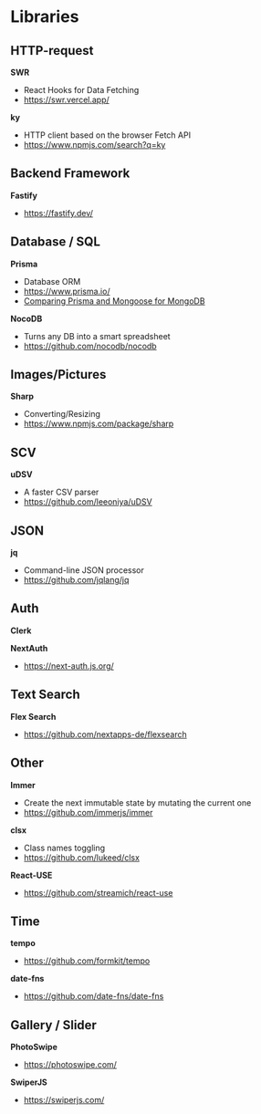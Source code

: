 # Libraries

## HTTP-request
**SWR**
- React Hooks for Data Fetching
- https://swr.vercel.app/

**ky**
- HTTP client based on the browser Fetch API
- https://www.npmjs.com/search?q=ky



## Backend Framework
**Fastify**
- https://fastify.dev/



## Database / SQL
**Prisma**
- Database ORM
- https://www.prisma.io/
- [Comparing Prisma and Mongoose for MongoDB](https://levelup.gitconnected.com/comparing-prisma-and-mongoose-for-mongodb-a-comprehensive-analysis-531c656fc118)

**NocoDB**
- Turns any DB into a smart spreadsheet
- https://github.com/nocodb/nocodb



## Images/Pictures
**Sharp**
- Converting/Resizing
- https://www.npmjs.com/package/sharp



## SCV
**uDSV**
- A faster CSV parser
- https://github.com/leeoniya/uDSV



## JSON
**jq**
- Command-line JSON processor
- https://github.com/jqlang/jq



## Auth
**Clerk**

**NextAuth**
- https://next-auth.js.org/



## Text Search
**Flex Search**
- https://github.com/nextapps-de/flexsearch



## Other
**Immer**
- Create the next immutable state by mutating the current one
- https://github.com/immerjs/immer

**clsx**
- Class names toggling
- https://github.com/lukeed/clsx

**React-USE**
- https://github.com/streamich/react-use



## Time
**tempo**
- https://github.com/formkit/tempo

**date-fns**
- https://github.com/date-fns/date-fns



## Gallery / Slider
**PhotoSwipe**
- https://photoswipe.com/

**SwiperJS**
- https://swiperjs.com/